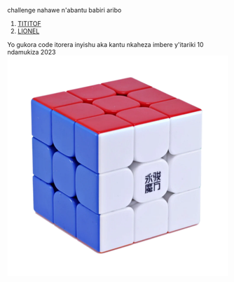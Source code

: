 challenge nahawe n'abantu babiri aribo

1. [TITITOF](https://github.com/irakoze1)
2. [LIONEL](https://github.com/Jean-Lionel)

Yo gukora code itorera inyishu aka kantu nkaheza imbere y'itariki 10 ndamukiza 2023
![speedcube](./img.png)